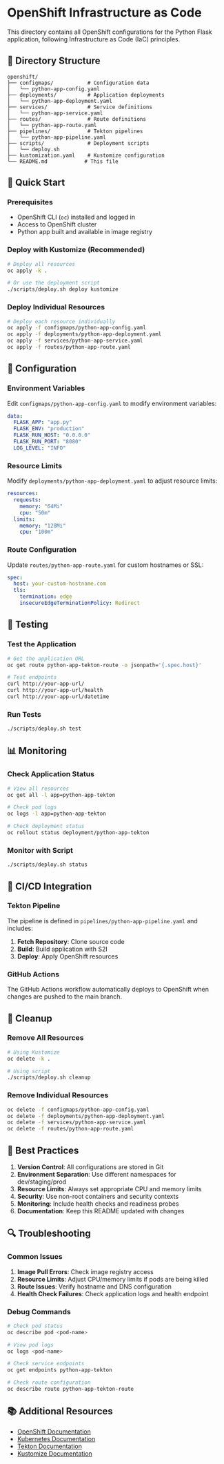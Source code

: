 # OpenShift Infrastructure as Code

This directory contains all OpenShift configurations for the Python Flask application, following Infrastructure as Code (IaC) principles.

## 📁 Directory Structure

```
openshift/
├── configmaps/           # Configuration data
│   └── python-app-config.yaml
├── deployments/          # Application deployments
│   └── python-app-deployment.yaml
├── services/             # Service definitions
│   └── python-app-service.yaml
├── routes/               # Route definitions
│   └── python-app-route.yaml
├── pipelines/            # Tekton pipelines
│   └── python-app-pipeline.yaml
├── scripts/              # Deployment scripts
│   └── deploy.sh
├── kustomization.yaml    # Kustomize configuration
└── README.md            # This file
```

## 🚀 Quick Start

### Prerequisites

- OpenShift CLI (`oc`) installed and logged in
- Access to OpenShift cluster
- Python app built and available in image registry

### Deploy with Kustomize (Recommended)

```bash
# Deploy all resources
oc apply -k .

# Or use the deployment script
./scripts/deploy.sh deploy kustomize
```

### Deploy Individual Resources

```bash
# Deploy each resource individually
oc apply -f configmaps/python-app-config.yaml
oc apply -f deployments/python-app-deployment.yaml
oc apply -f services/python-app-service.yaml
oc apply -f routes/python-app-route.yaml
```

## 🔧 Configuration

### Environment Variables

Edit `configmaps/python-app-config.yaml` to modify environment variables:

```yaml
data:
  FLASK_APP: "app.py"
  FLASK_ENV: "production"
  FLASK_RUN_HOST: "0.0.0.0"
  FLASK_RUN_PORT: "8080"
  LOG_LEVEL: "INFO"
```

### Resource Limits

Modify `deployments/python-app-deployment.yaml` to adjust resource limits:

```yaml
resources:
  requests:
    memory: "64Mi"
    cpu: "50m"
  limits:
    memory: "128Mi"
    cpu: "100m"
```

### Route Configuration

Update `routes/python-app-route.yaml` for custom hostnames or SSL:

```yaml
spec:
  host: your-custom-hostname.com
  tls:
    termination: edge
    insecureEdgeTerminationPolicy: Redirect
```

## 🧪 Testing

### Test the Application

```bash
# Get the application URL
oc get route python-app-tekton-route -o jsonpath='{.spec.host}'

# Test endpoints
curl http://your-app-url/
curl http://your-app-url/health
curl http://your-app-url/datetime
```

### Run Tests

```bash
./scripts/deploy.sh test
```

## 📊 Monitoring

### Check Application Status

```bash
# View all resources
oc get all -l app=python-app-tekton

# Check pod logs
oc logs -l app=python-app-tekton

# Check deployment status
oc rollout status deployment/python-app-tekton
```

### Monitor with Script

```bash
./scripts/deploy.sh status
```

## 🔄 CI/CD Integration

### Tekton Pipeline

The pipeline is defined in `pipelines/python-app-pipeline.yaml` and includes:

1. **Fetch Repository**: Clone source code
2. **Build**: Build application with S2I
3. **Deploy**: Apply OpenShift resources

### GitHub Actions

The GitHub Actions workflow automatically deploys to OpenShift when changes are pushed to the main branch.

## 🧹 Cleanup

### Remove All Resources

```bash
# Using Kustomize
oc delete -k .

# Using script
./scripts/deploy.sh cleanup
```

### Remove Individual Resources

```bash
oc delete -f configmaps/python-app-config.yaml
oc delete -f deployments/python-app-deployment.yaml
oc delete -f services/python-app-service.yaml
oc delete -f routes/python-app-route.yaml
```

## 📝 Best Practices

1. **Version Control**: All configurations are stored in Git
2. **Environment Separation**: Use different namespaces for dev/staging/prod
3. **Resource Limits**: Always set appropriate CPU and memory limits
4. **Security**: Use non-root containers and security contexts
5. **Monitoring**: Include health checks and readiness probes
6. **Documentation**: Keep this README updated with changes

## 🔍 Troubleshooting

### Common Issues

1. **Image Pull Errors**: Check image registry access
2. **Resource Limits**: Adjust CPU/memory limits if pods are being killed
3. **Route Issues**: Verify hostname and DNS configuration
4. **Health Check Failures**: Check application logs and health endpoint

### Debug Commands

```bash
# Check pod status
oc describe pod <pod-name>

# View pod logs
oc logs <pod-name>

# Check service endpoints
oc get endpoints python-app-tekton

# Check route configuration
oc describe route python-app-tekton-route
```

## 📚 Additional Resources

- [OpenShift Documentation](https://docs.openshift.com/)
- [Kubernetes Documentation](https://kubernetes.io/docs/)
- [Tekton Documentation](https://tekton.dev/docs/)
- [Kustomize Documentation](https://kustomize.io/)
